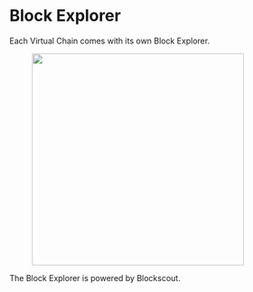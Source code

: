 # Block Explorer

Each Virtual Chain comes with its own Block Explorer.

<figure><img src="/img/.gitbook/assets/Frame 828.png" alt="" width="375"></img><figcaption></figcaption></figure>

The Block Explorer is powered by Blockscout.
